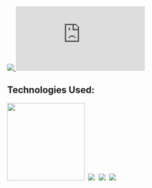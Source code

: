 <a href="https://discord-bot-python.bolaghaly.repl.co/"> <img src="https://img.shields.io/website-up-down-blue-red/http/monip.org.svg"/> </a>
[![GitHub license](https://badgen.net/github/license/Naereen/Strapdown.js)](https://github.com/BolaGhaly/Discord-Bot-Python/blob/main/LICENSE.md)


## Technologies Used:
<div>
    <kbd> <img src="http://ForTheBadge.com/images/badges/made-with-python.svg" width="180"/> </kbd>
    <kbd> <img src="https://img.shields.io/badge/Flask-000000?style=for-the-badge&logo=flask&logoColor=white" /> </kbd>
    <kbd> <img src="https://img.shields.io/badge/HTML5-E34F26?style=for-the-badge&logo=html5&logoColor=white"/>  </kbd>
    <kbd> <img src="https://img.shields.io/badge/CSS3-1572B6?style=for-the-badge&logo=css3&logoColor=white"/> </kbd>

</div>
